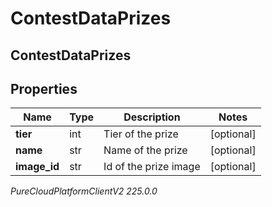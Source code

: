 # ContestDataPrizes

## ContestDataPrizes

## Properties

|Name | Type | Description | Notes|
|------------ | ------------- | ------------- | -------------|
| **tier** | int | Tier of the prize | [optional] |
| **name** | str | Name of the prize | [optional] |
| **image_id** | str | Id of the prize image | [optional] |



_PureCloudPlatformClientV2 225.0.0_
